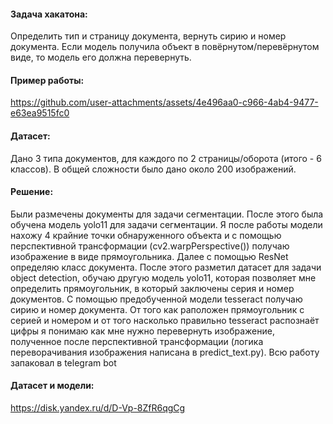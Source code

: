 #### Задача хакатона:
Определить тип и страницу документа, вернуть сирию и номер документа. Если модель получила объект в повёрнутом/перевёрнутом виде, то модель его должна перевернуть.
#### Пример работы:
https://github.com/user-attachments/assets/4e496aa0-c966-4ab4-9477-e63ea9515fc0
#### Датасет:
Дано 3 типа документов, для каждого по 2 страницы/оборота (итого - 6 классов). В общей сложности было дано около 200 изображений.
#### Решение:
Были размечены документы для задачи сегментации. После этого была обучена модель yolo11 для задачи сегментации. Я после работы модели нахожу 4 крайние точки обнаруженного объекта и с помощью перспективной трансформации (cv2.warpPerspective()) получаю изображение в виде прямоугольника. Далее с помощью ResNet определяю класс документа. После этого разметил датасет для задачи object detection, обучаю другую модель yolo11, которая позволяет мне определить прямоугольник, в который заключены серия и номер документов. С помощью предобученной модели tesseract получаю сирию и номер документа. От того как раположен прямоугольник с серией и номером и от того насколько правильно tesseract распознаёт цифры я понимаю как мне нужно перевернуть изображение, полученное после перспективной трансформации (логика переворачивания изображения написана в predict_text.py). Всю работу запаковал в telegram bot
#### Датасет и модели:
https://disk.yandex.ru/d/D-Vp-8ZfR6qgCg
